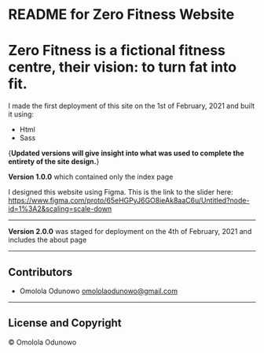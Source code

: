 # README for Zero Fitness Website

# Zero Fitness is a fictional fitness centre, their vision: to turn fat into fit.

I made the first deployment of this site on the 1st of February, 2021 and built it using:
- Html
- Sass 

{**Updated versions will give insight into what was used to complete the entirety of the site design.**}

**Version 1.0.0** which contained only the index page

I designed this website using Figma. This is the link to the slider here: <https://www.figma.com/proto/65eHGPyJ6GO8ieAk8aaC6u/Untitled?node-id=1%3A2&scaling=scale-down>

---
**Version 2.0.0** was staged for deployment on the 4th of February, 2021 and includes the about page

---
## Contributors

- Omolola Odunowo <omololaodunowo@gmail.com>

---

## License and Copyright
© Omolola Odunowo


